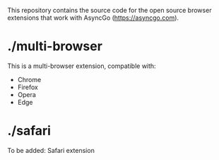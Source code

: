 This repository contains the source code for the open source browser extensions that work with AsyncGo (https://asyncgo.com).

# ./multi-browser

This is a multi-browser extension, compatible with:

- Chrome
- Firefox
- Opera
- Edge

# ./safari

To be added: Safari extension
